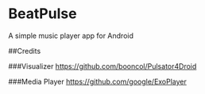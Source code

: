 # BeatPulse
A simple music player app for Android

##Credits

###Visualizer
https://github.com/booncol/Pulsator4Droid

###Media Player
https://github.com/google/ExoPlayer
